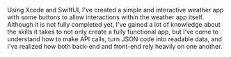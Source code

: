Using Xcode and SwiftUI, I've created a simple and interactive weather app with some buttons to allow interactions within the weather app itself. 
Although it is not fully completed yet, I've gained a lot of knowledge about the skills it takes to not only create a fully functional app, but I've come to understand how to make API calls, turn JSON code into readable data, and I've realized how both back-end and front-end rely heavily on one another. 
